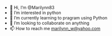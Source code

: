 - 👋 Hi, I’m @Marilynn83
- 👀 I’m interested in python
- 🌱 I’m currently learning to pragram using Python
- 💞️ I’m looking to collaborate on anything
- 📫 How to reach me marilynn_w@yahoo.com

<!---
Marilynn83/Marilynn83 is a ✨ special ✨ repository because its `README.md` (this file) appears on your GitHub profile.
You can click the Preview link to take a look at your changes.
--->
